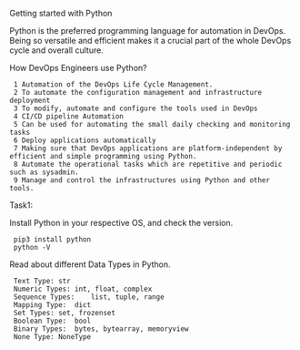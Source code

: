 Getting started with Python


Python is the preferred programming language for automation in DevOps.
Being so versatile and efficient makes it a crucial part of the whole DevOps cycle and overall culture.


How DevOps Engineers use Python?

     1 Automation of the DevOps Life Cycle Management.
     2 To automate the configuration management and infrastructure deployment
     3 To modify, automate and configure the tools used in DevOps
     4 CI/CD pipeline Automation
     5 Can be used for automating the small daily checking and monitoring tasks
     6 Deploy applications automatically
     7 Making sure that DevOps applications are platform-independent by efficient and simple programming using Python.
     8 Automate the operational tasks which are repetitive and periodic such as sysadmin.
     9 Manage and control the infrastructures using Python and other tools.


Task1:

Install Python in your respective OS, and check the version.
     
     pip3 install python
     python -V
     
Read about different Data Types in Python.
     
     Text Type:	str
     Numeric Types:	int, float, complex
     Sequence Types:	list, tuple, range
     Mapping Type:	dict
     Set Types:	set, frozenset
     Boolean Type:	bool
     Binary Types:	bytes, bytearray, memoryview
     None Type:	NoneType
